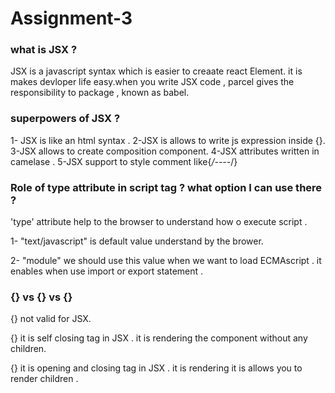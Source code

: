 # Assignment-3
### what is JSX ?
JSX is a javascript syntax which is easier to creaate react Element. it is makes devloper life easy.when you write JSX code , parcel gives the responsibility to package , known as babel.
### superpowers of JSX ?
1- JSX is like an html syntax .
2-JSX is allows to write js expression inside {}.
3-JSX allows to create composition component.
4-JSX attributes written in camelase .
5-JSX support to style comment like{*/----*/}
### Role of type   attribute in script tag ? what option I can use there ?
'type' attribute help to the browser to understand how o execute script . 

1- "text/javascript" is default value understand by the brower.

2- "module" we should use this value when we want to load ECMAscript . it enables when use import or export statement .
### {<TitleComponent>} vs {<TitleComponent/>} vs {<TitleCOmponent></TitleComponent>}
{<TitleComponent>} not valid for JSX.

{<TitleComponent/>} it is self closing tag in JSX  . it is rendering the component without any children.

{<TitleComponent></TitleComponent>} it is opening and closing tag in JSX . it is rendering it is allows you to render children .

 